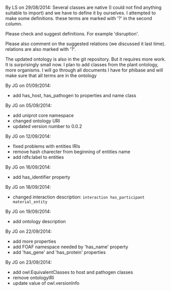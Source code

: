 By LS on 29/08/2014:
Several classes are native (I could not find anything suitable to import) and we have to define it by ourselves. I attempted to make some definitions. these terms are marked with '?' in the second column.

Please check and suggest definitions. For example 'disruption'.

Please also comment on the suggested relations (we discussed it last time). relations are also marked with '?'.

The updated ontology is also in the git repository. But it requires more work. It is surprisingly small now. I plan to add classes from the plant ontology, more organisms. I will go through all documents I have for phibase and will make sure that all terms are in the ontology


By JG on 01/09/2014:
- add has_host, has_pathogen to properties and name class

By JG on 05/09/2014:
- add uniprot core namespace
- changed ontology URI
- updated version number to 0.0.2

By JG on 12/09/2014:
- fixed problems with entities IRIs
- remove hash charecter from beginning of entities name
- add rdfs:label to entities

By JG on 16/09/2014:
- add has_identifier property

By JG on 18/09/2014:
- changed interaction description:
  `interaction has_participant material_entity`
  
By JG on 19/09/2014:
- add ontology description

By JG on 22/09/2014:
- add more properties
- add FOAF namespace
    needed by 'has_name' property
- add 'has_gene' and 'has_protein' properties

By JG on 23/09/2014:
- add owl:EquivalentClasses to host and pathogen classes
- remove ontologyIRI
- update value of owl.versionInfo
